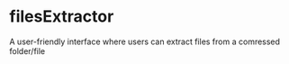 # filesExtractor
A user-friendly interface where users can extract files from a comressed folder/file
